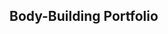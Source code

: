 ## Body-Building Portfolio

<!-- img src="https://just-amans-stuff.s3.ap-south-1.amazonaws.com/bodybuilding/May20.jpg" height="240px"/>&nbsp;<img src="https://just-amans-stuff.s3.ap-south-1.amazonaws.com/bodybuilding/Oct18.jpg" height="240px"/>&nbsp;<img src="https://just-amans-stuff.s3.ap-south-1.amazonaws.com/bodybuilding/Apr20-back-1.png" height="240px"/>
<br/>

<img src="https://just-amans-stuff.s3.ap-south-1.amazonaws.com/bodybuilding/Jan20.jpg" height="300px"/>&nbsp;<img src="https://just-amans-stuff.s3.ap-south-1.amazonaws.com/bodybuilding/Apr20.jpg" height="300px"/>&nbsp;<img src="https://just-amans-stuff.s3.ap-south-1.amazonaws.com/bodybuilding/June18.jpg" height="300px"/ -->
